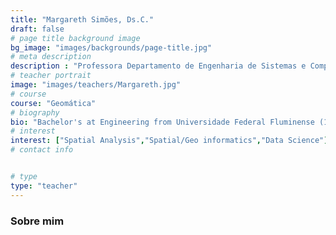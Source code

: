 ```yaml
---
title: "Margareth Simões, Ds.C."
draft: false
# page title background image
bg_image: "images/backgrounds/page-title.jpg"
# meta description
description : "Professora Departamento de Engenharia de Sistemas e Computação"
# teacher portrait
image: "images/teachers/Margareth.jpg"
# course
course: "Geomática"
# biography
bio: "Bachelor's at Engineering from Universidade Federal Fluminense (1986), Master in Computer and Systems Engineering from Federal University of Rio de Janeiro (1993), Ph.D. in Geography from the Federal University of Rio de Janeiro and Geoinformatic and Natural Resource Management- Faculty of Geoinformation Science and Earth Observation (ITC, Netherlands),1997. She is currently associate researcher at Maison de la Télédétection (CIRAD/UMR TETIS,Agropolis/Montpellier-France), fellow professor - Université Rennes 2 Haute Bretagne, professor at the University of Rio de Janeiro (Post Grad Course on Geomatics and D.Sc. Course on Environment) is also senior researcher of the Brazilian Agricultural Research Corporation, Secretary of International Relationship. Has experience in Geoinformatics applied to Geosciences with an emphasis in Remote Sensing, Geographic Information System - Spatial Analysis, environmental/agricultue monitoring, Land Use Change (LUC) and Land Use Modelling."
# interest
interest: ["Spatial Analysis","Spatial/Geo informatics","Data Science"]
# contact info


# type
type: "teacher"
---
```


### Sobre mim
